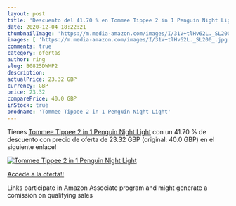 ```yaml
---
layout: post
title: 'Descuento del 41.70 % en Tommee Tippee 2 in 1 Penguin Night Light'
date: 2020-12-04 18:22:21
thumbnailImage: 'https://m.media-amazon.com/images/I/31V+tlHv62L._SL200_.jpg'
images: [ 'https://m.media-amazon.com/images/I/31V+tlHv62L._SL200_.jpg' ]
comments: true
category: ofertas
author: ring
slug: B0825DWMP2
description:
actualPrice: 23.32 GBP
currency: GBP
price: 23.32
comparePrice: 40.0 GBP
inStock: true
prodname: 'Tommee Tippee 2 in 1 Penguin Night Light'
---
```


Tienes [Tommee Tippee 2 in 1 Penguin Night Light](https://www.amazon.co.uk/dp/B0825DWMP2/?tag=tolees0a-21) con un 41.70 % de descuento con precio de oferta de 23.32 GBP (original: 40.0 GBP) en el siguiente enlace!

[![Tommee Tippee 2 in 1 Penguin Night Light](https://m.media-amazon.com/images/I/31V+tlHv62L._SL200_.jpg)](https://www.amazon.co.uk/dp/B0825DWMP2/?tag=tolees0a-21)

[Accede a la oferta!!](https://www.amazon.co.uk/dp/B0825DWMP2/?tag=tolees0a-21)

Links participate in Amazon Associate program and might generate a comission on qualifying sales


